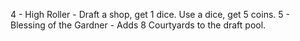 4 - High Roller - Draft a shop, get 1 dice. Use a dice, get 5 coins.
5 - Blessing of the Gardner - Adds 8 Courtyards to the draft pool.
